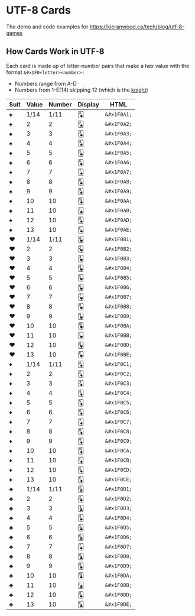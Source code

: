 # UTF-8 Cards

The demo and code examples for https://kieranwood.ca/tech/blog/utf-8-games


## How Cards Work in UTF-8

Each card is made up of letter-number pairs that make a hex value with the format `&#x1F0<letter><number>;`

- Numbers range from A-D
- Numbers from 1-E(14) skipping 12 (which is the [knight](https://en.wikipedia.org/wiki/Knight_(playing_card)))

| Suit | Value | Number | Display | HTML |
|------|-------|--------|---------|------|
| ♠ | 1/14 | 1/11 | 🂡 | `&#x1F0A1;` |
| ♠ | 2 | 2 | 🂢 | `&#x1F0A2;` |
| ♠ | 3 | 3 | 🂣 | `&#x1F0A3;` |
| ♠ | 4 | 4 | 🂤 | `&#x1F0A4;` |
| ♠ | 5 | 5 | 🂥 | `&#x1F0A5;` |
| ♠ | 6 | 6 | 🂦 | `&#x1F0A6;` |
| ♠ | 7 | 7 | 🂧 | `&#x1F0A7;` |
| ♠ | 8 | 8 | 🂨 | `&#x1F0A8;` |
| ♠ | 9 | 9 | 🂩 | `&#x1F0A9;` |
| ♠ | 10 | 10 | 🂪 | `&#x1F0AA;` |
| ♠ | 11 | 10 | 🂫 | `&#x1F0AB;` |
| ♠ | 12 | 10 | 🂭 | `&#x1F0AD;` |
| ♠ | 13 | 10 | 🂮 | `&#x1F0AE;` |
| ♥ | 1/14 | 1/11 | 🂱 | `&#x1F0B1;` |
| ♥ | 2 | 2 | 🂲 | `&#x1F0B2;` |
| ♥ | 3 | 3 | 🂳 | `&#x1F0B3;` |
| ♥ | 4 | 4 | 🂴 | `&#x1F0B4;` |
| ♥ | 5 | 5 | 🂵 | `&#x1F0B5;` |
| ♥ | 6 | 6 | 🂶 | `&#x1F0B6;` |
| ♥ | 7 | 7 | 🂷 | `&#x1F0B7;` |
| ♥ | 8 | 8 | 🂸 | `&#x1F0B8;` |
| ♥ | 9 | 9 | 🂹 | `&#x1F0B9;` |
| ♥ | 10 | 10 | 🂺 | `&#x1F0BA;` |
| ♥ | 11 | 10 | 🂻 | `&#x1F0BB;` |
| ♥ | 12 | 10 | 🂽 | `&#x1F0BD;` |
| ♥ | 13 | 10 | 🂾 | `&#x1F0BE;` |
| ♦ | 1/14 | 1/11 | 🃁 | `&#x1F0C1;` |
| ♦ | 2 | 2 | 🃂 | `&#x1F0C2;` |
| ♦ | 3 | 3 | 🃃 | `&#x1F0C3;` |
| ♦ | 4 | 4 | 🃄 | `&#x1F0C4;` |
| ♦ | 5 | 5 | 🃅 | `&#x1F0C5;` |
| ♦ | 6 | 6 | 🃆 | `&#x1F0C6;` |
| ♦ | 7 | 7 | 🃇 | `&#x1F0C7;` |
| ♦ | 8 | 8 | 🃈 | `&#x1F0C8;` |
| ♦ | 9 | 9 | 🃉 | `&#x1F0C9;` |
| ♦ | 10 | 10 | 🃊 | `&#x1F0CA;` |
| ♦ | 11 | 10 | 🃋 | `&#x1F0CB;` |
| ♦ | 12 | 10 | 🃍 | `&#x1F0CD;` |
| ♦ | 13 | 10 | 🃎 | `&#x1F0CE;` |
| ♣ | 1/14 | 1/11 | 🃑 | `&#x1F0D1;` |
| ♣ | 2 | 2 | 🃒 | `&#x1F0D2;` |
| ♣ | 3 | 3 | 🃓 | `&#x1F0D3;` |
| ♣ | 4 | 4 | 🃔 | `&#x1F0D4;` |
| ♣ | 5 | 5 | 🃕 | `&#x1F0D5;` |
| ♣ | 6 | 6 | 🃖 | `&#x1F0D6;` |
| ♣ | 7 | 7 | 🃗 | `&#x1F0D7;` |
| ♣ | 8 | 8 | 🃘 | `&#x1F0D8;` |
| ♣ | 9 | 9 | 🃙 | `&#x1F0D9;` |
| ♣ | 10 | 10 | 🃚 | `&#x1F0DA;` |
| ♣ | 11 | 10 | 🃛 | `&#x1F0DB;` |
| ♣ | 12 | 10 | 🃝 | `&#x1F0DD;` |
| ♣ | 13 | 10 | 🃞 | `&#x1F0DE;` |